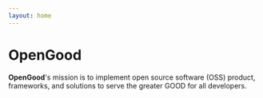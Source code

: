 ```yaml
---
layout: home
---
```


# OpenGood

**OpenGood**'s mission is to implement open source software (OSS)
product, frameworks, and solutions to serve the greater GOOD for all
developers.
